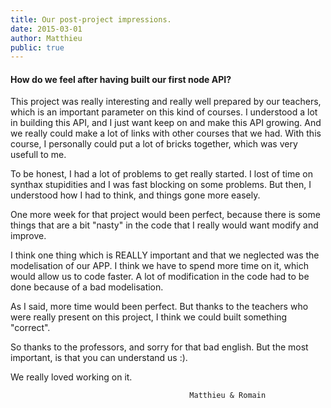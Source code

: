 ```yaml
---
title: Our post-project impressions.
date: 2015-03-01
author: Matthieu
public: true
---
```


#### How do we feel after having built our first node API?
This project was really interesting and really well prepared by our teachers, which is an important parameter on this kind of courses. I understood a lot in building this API, and I just want keep on and make this API growing. And we really could make a lot of links with other courses that we had. With this course, I personally could put a lot of bricks together, which was very usefull to me.

To be honest, I had a lot of problems to get really started. I lost of time on synthax stupidities and I was fast blocking on some problems. But then, I understood how I had to think, and things gone more easely.

One more week for that project would been perfect, because there is some things that are a bit "nasty" in the code that I really would want modify and improve. 

I think one thing which is REALLY important and that we neglected was the modelisation of our APP. I think we have to spend more time on it, which would allow us to code faster. A lot of modification in the code had to be done because of a bad modelisation.  

As I said, more time would been perfect. But thanks to the teachers who were really present on this project, I think we could built something "correct".

So thanks to the professors, and sorry for that bad english. But the most important, is that you can understand us :).

We really loved working on it. 

											Matthieu & Romain